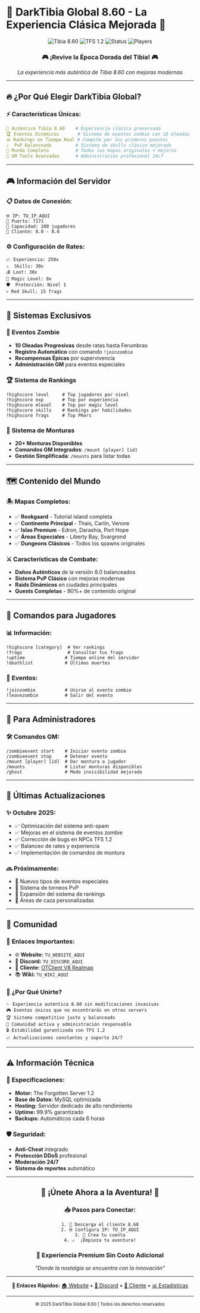 # 🌟 **DarkTibia Global 8.60** - La Experiencia Clásica Mejorada 🌟

<div align="center">

![Tibia 8.60](https://img.shields.io/badge/Tibia-8.60-blue?style=for-the-badge&logo=data:image/svg+xml;base64,PHN2ZyB3aWR0aD0iMjQiIGhlaWdodD0iMjQiIHZpZXdCb3g9IjAgMCAyNCAyNCIgZmlsbD0ibm9uZSIgeG1sbnM9Imh0dHA6Ly93d3cudzMub3JnLzIwMDAvc3ZnIj4KPHBhdGggZD0iTTEyIDJMMTMuMDkgOC4yNkwyMCA5TDEzLjA5IDE1Ljc0TDEyIDIyTDEwLjkxIDE1Ljc0TDQgOUwxMC45MSA4LjI2TDEyIDJaIiBmaWxsPSJjdXJyZW50Q29sb3IiLz4KPC9zdmc+)
![TFS 1.2](https://img.shields.io/badge/TFS-1.2-green?style=for-the-badge)
![Status](https://img.shields.io/badge/Status-Online-brightgreen?style=for-the-badge)
![Players](https://img.shields.io/badge/Max_Players-100-orange?style=for-the-badge)

### 🎮 **¡Revive la Época Dorada del Tibia!** 🎮
*La experiencia más auténtica de Tibia 8.60 con mejoras modernas*

</div>

---

## 🔥 **¿Por Qué Elegir DarkTibia Global?**

### ⚡ **Características Únicas:**
```yaml
🎯 Auténtico Tibia 8.60    # Experiencia clásica preservada
🏆 Eventos Dinámicos       # Sistema de eventos zombie con 10 oleadas
📊 Rankings en Tiempo Real # Compite por los primeros puestos
⚔️  PvP Balanceado         # Sistema de skulls clásico mejorado
🏰 Mundo Completo          # Todos los mapas originales + mejoras
👑 GM Tools Avanzadas      # Administración profesional 24/7
```

---

## 🎮 **Información del Servidor**

### 📋 **Datos de Conexión:**
```
🌐 IP: TU_IP_AQUI
🔌 Puerto: 7171
👥 Capacidad: 100 jugadores
📱 Cliente: 8.0 - 8.6
```

### ⚙️ **Configuración de Rates:**
```
📈 Experiencia: 250x
⚔️  Skills: 30x
💰 Loot: 30x
🔮 Magic Level: 8x
🛡️  Protección: Nivel 1
💀 Red Skull: 15 frags
```

---

## 🌟 **Sistemas Exclusivos**

### 🧟 **Eventos Zombie**
- **10 Oleadas Progresivas** desde ratas hasta Ferumbras
- **Registro Automático** con comando `!joinzombie`
- **Recompensas Épicas** por supervivencia
- **Administración GM** para eventos especiales

### 🏆 **Sistema de Rankings**
```
!highscore level     # Top jugadores por nivel
!highscore exp       # Top por experiencia  
!highscore mlevel    # Top por magic level
!highscore skills    # Rankings por habilidades
!highscore frags     # Top PKers
```

### 🐎 **Sistema de Monturas**
- **20+ Monturas Disponibles**
- **Comandos GM Integrados**: `/mount [player] [id]`
- **Gestión Simplificada**: `/mounts` para listar todas

---

## 🗺️ **Contenido del Mundo**

### 🏝️ **Mapas Completos:**
- ✅ **Rookgaard** - Tutorial island completa
- ✅ **Continente Principal** - Thais, Carlin, Venore
- ✅ **Islas Premium** - Edron, Darashia, Port Hope
- ✅ **Áreas Especiales** - Liberty Bay, Svargrond
- ✅ **Dungeons Clásicos** - Todos los spawns originales

### ⚔️ **Características de Combate:**
- **Daños Auténticos** de la versión 8.0 balanceados
- **Sistema PvP Clásico** con mejoras modernas
- **Raids Dinámicos** en ciudades principales
- **Quests Completas** - 90%+ de contenido original

---

## 👥 **Comandos para Jugadores**

### 📊 **Información:**
```
!highscore [category]  # Ver rankings
!frags                 # Consultar tus frags
!uptime               # Tiempo online del servidor
!deathlist            # Últimas muertes
```

### 🎪 **Eventos:**
```
!joinzombie           # Unirse al evento zombie
!leavezombie          # Salir del evento
```

---

## 👑 **Para Administradores**

### 🛠️ **Comandos GM:**
```
/zombieevent start    # Iniciar evento zombie
/zombieevent stop     # Detener evento
/mount [player] [id]  # Dar montura a jugador
/mounts               # Listar monturas disponibles
/ghost                # Modo invisibilidad mejorado
```

---

## 🚀 **Últimas Actualizaciones**

### ✨ **Octubre 2025:**
- ✅ Optimización del sistema anti-spam
- ✅ Mejoras en el sistema de eventos zombie  
- ✅ Corrección de bugs en NPCs TFS 1.2
- ✅ Balanceo de rates y experiencia
- ✅ Implementación de comandos de montura

### 🔜 **Próximamente:**
- 🚧 Nuevos tipos de eventos especiales
- 🚧 Sistema de torneos PvP
- 🚧 Expansión del sistema de rankings
- 🚧 Áreas de caza personalizadas

---

## 🤝 **Comunidad**

### 💬 **Enlaces Importantes:**
- 🌐 **Website:** `TU_WEBSITE_AQUI`
- 💬 **Discord:** `TU_DISCORD_AQUI`
- 📱 **Cliente:** [OTClient V8 Realmap](https://github.com/Brunowots/OTClient-V8-Realmap)
- 📚 **Wiki:** `TU_WIKI_AQUI`

### 🎯 **¿Por Qué Unirte?**
```
✨ Experiencia auténtica 8.60 sin modificaciones invasivas
🎮 Eventos únicos que no encontrarás en otros servers
🏆 Sistema competitivo justo y balanceado
👥 Comunidad activa y administración responsable
🔒 Estabilidad garantizada con TFS 1.2
📈 Actualizaciones constantes y soporte 24/7
```

---

## ⚠️ **Información Técnica**

### 🔧 **Especificaciones:**
- **Motor:** The Forgotten Server 1.2
- **Base de Datos:** MySQL optimizada
- **Hosting:** Servidor dedicado de alto rendimiento
- **Uptime:** 99.9% garantizado
- **Backups:** Automáticos cada 6 horas

### 🛡️ **Seguridad:**
- **Anti-Cheat** integrado
- **Protección DDoS** profesional
- **Moderación 24/7**
- **Sistema de reportes** automático

---

<div align="center">

## 🌟 **¡Únete Ahora a la Aventura!** 🌟

### 📥 **Pasos para Conectar:**
```
1. 📱 Descarga el cliente 8.60
2. 🌐 Configura IP: TU_IP_AQUI
3. 👤 Crea tu cuenta
4. ⚔️  ¡Empieza tu aventura!
```

### 💎 **Experiencia Premium Sin Costo Adicional**

*"Donde la nostalgia se encuentra con la innovación"*

---

**🔗 Enlaces Rápidos:**
[🏠 Website](TU_WEBSITE) • [💬 Discord](TU_DISCORD) • [📱 Cliente](LINK_CLIENTE) • [📊 Estadísticas](TU_STATS)

</div>

---

<div align="center">
<sub>© 2025 DarkTibia Global 8.60 | Todos los derechos reservados</sub>
</div>